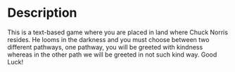 # Description 
This is a text-based game where you are placed in land where Chuck Norris resides. He looms in the darkness and you must choose between two different pathways, one pathway, you will be greeted with kindness whereas in the other path we will be greeted in not such kind way. Good Luck! 

 